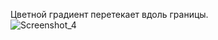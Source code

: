 Цветной градиент перетекает вдоль границы.
<br>
![Screenshot_4](https://user-images.githubusercontent.com/104467944/178524294-f7263bc9-4525-4459-9dfc-b6b590c75204.jpg)
